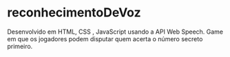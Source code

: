 # reconhecimentoDeVoz
Desenvolvido em HTML, CSS , JavaScript usando a API Web Speech.
Game em que os jogadores podem disputar quem acerta o número secreto primeiro.
